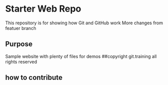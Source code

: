# Starter Web Repo

This repository is for showing how Git and GitHub work
More changes from featuer branch
## Purpose

Sample website with plenty of files for demos
##copyright
git.training all rights reserved

## how to contribute